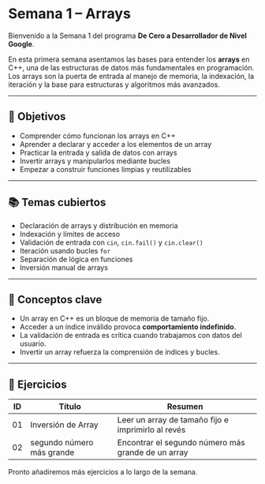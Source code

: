 # Semana 1 – Arrays

Bienvenido a la Semana 1 del programa **De Cero a Desarrollador de Nivel Google**.

En esta primera semana asentamos las bases para entender los **arrays** en C++, una de las estructuras de datos más fundamentales en programación. Los arrays son la puerta de entrada al manejo de memoria, la indexación, la iteración y la base para estructuras y algoritmos más avanzados.

---

## 🎯 Objetivos

- Comprender cómo funcionan los arrays en C++
- Aprender a declarar y acceder a los elementos de un array
- Practicar la entrada y salida de datos con arrays
- Invertir arrays y manipularlos mediante bucles
- Empezar a construir funciones limpias y reutilizables

---

## 📚 Temas cubiertos

- Declaración de arrays y distribución en memoria  
- Indexación y límites de acceso  
- Validación de entrada con `cin`, `cin.fail()` y `cin.clear()`  
- Iteración usando bucles `for`  
- Separación de lógica en funciones  
- Inversión manual de arrays

---

## 🧠 Conceptos clave

- Un array en C++ es un bloque de memoria de tamaño fijo.  
- Acceder a un índice inválido provoca **comportamiento indefinido**.  
- La validación de entrada es crítica cuando trabajamos con datos del usuario.  
- Invertir un array refuerza la comprensión de índices y bucles.

---

## 📂 Ejercicios

| ID  | Título           | Resumen                                           |
|-----|------------------|---------------------------------------------------|
| 01  | Inversión de Array | Leer un array de tamaño fijo e imprimirlo al revés |
| 02  | segundo número más grande | Encontrar el segundo número más grande de un array |

Pronto añadiremos más ejercicios a lo largo de la semana.
